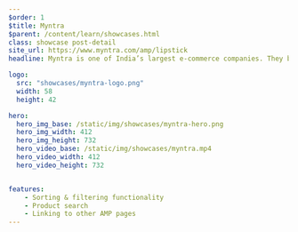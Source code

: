 ```yaml
---
$order: 1
$title: Myntra
$parent: /content/learn/showcases.html
class: showcase post-detail
site_url: https://www.myntra.com/amp/lipstick
headline: Myntra is one of India’s largest e-commerce companies. They built their product category pages with AMP, making use of capabilities like filtering, sorting and a sidebar menu for an ultra fast user experience.

logo:
  src: "showcases/myntra-logo.png"
  width: 58
  height: 42

hero:
  hero_img_base: /static/img/showcases/myntra-hero.png
  hero_img_width: 412
  hero_img_height: 732
  hero_video_base: /static/img/showcases/myntra.mp4
  hero_video_width: 412
  hero_video_height: 732


features:
    - Sorting & filtering functionality
    - Product search
    - Linking to other AMP pages
---
```

